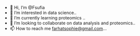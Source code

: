 - 👋 Hi, I’m @Fsufia
- 👀 I’m interested in data science..
- 🌱 I’m currently learning proteomics ..
- 💞️ I’m looking to collaborate on data analysis and proteomics..
- 📫 How to reach me farhatsophie@gmail.com...

<!---
Fsufia/Fsufia is a ✨ special ✨ repository because its `README.md` (this file) appears on your GitHub profile.
You can click the Preview link to take a look at your changes.
--->
